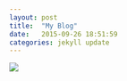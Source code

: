 ```yaml
---
layout: post
title:  "My Blog"
date:   2015-09-26 18:51:59
categories: jekyll update
---
```

![](http://b382.photo.store.qq.com/psb?/V12noI6g1hY4cE/gV7ygoDwSp7xUleZthdzYIIzjYpwSNtmUnPyUIRT1I0!/m/dH4BAAAAAAAAnull&bo=6AOZEugDmRIRBzA!&rf=photolist&t=5)










